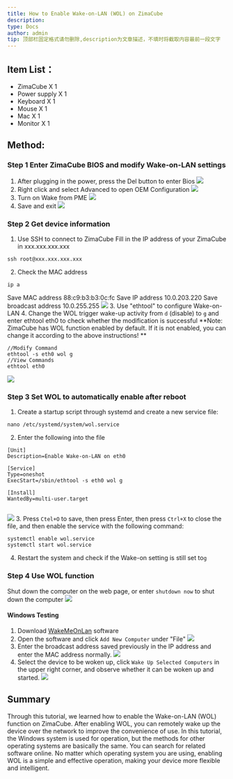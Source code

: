 ```yaml
---
title: How to Enable Wake-on-LAN (WOL) on ZimaCube
description: 
type: Docs
author: admin
tip: 顶部栏固定格式请勿删除,description为文章描述，不填时将截取内容最前一段文字
---
```

## Item List：
- ZimaCube X 1
- Power supply X 1
- Keyboard X 1
- Mouse X 1
- Mac X 1
- Monitor X 1
## Method:
### Step 1 Enter ZimaCube BIOS and modify Wake-on-LAN settings
1. After plugging in the power, press the Del button to enter Bios
![](https://manage.icewhale.io/api/static/docs/1735524832516_image.png)
2. Right click and select Advanced to open OEM Configuration
![](https://manage.icewhale.io/api/static/docs/1735524851875_image.png)
3. Turn on Wake from PME
![](https://manage.icewhale.io/api/static/docs/1735524871357_image.png)
4. Save and exit
![](https://manage.icewhale.io/api/static/docs/1735524887156_image.png)
### Step 2 Get device information
1. Use SSH to connect to ZimaCube
Fill in the IP address of your ZimaCube in xxx.xxx.xxx.xxx
```
ssh root@xxx.xxx.xxx.xxx

```
2. Check the MAC address
```
ip a

```
Save MAC address 88:c9:b3:b3:0c:fc
Save IP address 10.0.203.220
Save broadcast address 10.0.255.255
![](https://manage.icewhale.io/api/static/docs/1735525072064_image.png)
3. Use "ethtool" to configure Wake-on-LAN
4. Change the WOL trigger wake-up activity from `d` (disable) to `g` and enter ethtool eth0 to check whether the modification is successful
**Note: ZimaCube has WOL function enabled by default. If it is not enabled, you can change it according to the above instructions!
**
```
//Modify Command
ethtool -s eth0 wol g
//View Commands
ethtool eth0

```
![](https://manage.icewhale.io/api/static/docs/1735525352878_image.png)
### Step 3 Set WOL to automatically enable after reboot
1. Create a startup script through systemd and create a new service file:
```
nano /etc/systemd/system/wol.service

```
2. Enter the following into the file
```
[Unit]
Description=Enable Wake-on-LAN on eth0

[Service]
Type=oneshot
ExecStart=/sbin/ethtool -s eth0 wol g

[Install]
WantedBy=multi-user.target


```
![](https://manage.icewhale.io/api/static/docs/1735525447586_image.png)
3. Press `Ctel+O` to save, then press Enter, then press `Ctrl+X` to close the file, and then enable the service with the following command:
```
systemctl enable wol.service
systemctl start wol.service

```
4. Restart the system and check if the Wake-on setting is still set to`g`
### Step 4 Use WOL function
Shut down the computer on the web page, or enter `shutdown now` to shut down the computer
![](https://manage.icewhale.io/api/static/docs/1735525561055_image.png)
#### Windows Testing
1. Download [WakeMeOnLan](https://sourceforge.net/projects/wakemeonlan/) software
2. Open the software and click `Add New Computer` under "File"
![](https://manage.icewhale.io/api/static/docs/1735525670726_image.png)
3. Enter the broadcast address saved previously in the IP address and enter the MAC address normally.
![](https://manage.icewhale.io/api/static/docs/1735525688873_image.png)
4. Select the device to be woken up, click `Wake Up Selected Computers` in the upper right corner, and observe whether it can be woken up and started.
![](https://manage.icewhale.io/api/static/docs/1735525722686_image.png)
## Summary
Through this tutorial, we learned how to enable the Wake-on-LAN (WOL) function on ZimaCube. After enabling WOL, you can remotely wake up the device over the network to improve the convenience of use. In this tutorial, the Windows system is used for operation, but the methods for other operating systems are basically the same. You can search for related software online. No matter which operating system you are using, enabling WOL is a simple and effective operation, making your device more flexible and intelligent.